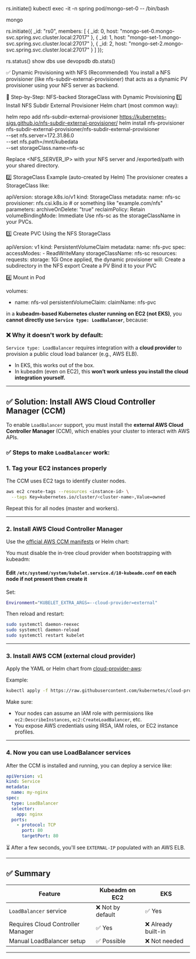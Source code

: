 rs.initiate()
kubectl exec -it -n spring  pod/mongo-set-0  -- /bin/bash

mongo

rs.initiate({
  _id: "rs0",
  members: [
    { _id: 0, host: "mongo-set-0.mongo-svc.spring.svc.cluster.local:27017" },
    { _id: 1, host: "mongo-set-1.mongo-svc.spring.svc.cluster.local:27017" },
    { _id: 2, host: "mongo-set-2.mongo-svc.spring.svc.cluster.local:27017" }
  ]
});

   rs.status()
   show dbs
   use devopsdb
   db.stats()






✅ Dynamic Provisioning with NFS (Recommended)
You install a NFS provisioner (like nfs-subdir-external-provisioner) that acts as a dynamic PV provisioner using your NFS server as backend.

🔧 Step-by-Step: NFS-backed StorageClass with Dynamic Provisioning
1️⃣ Install NFS Subdir External Provisioner
Helm chart (most common way):

helm repo add nfs-subdir-external-provisioner https://kubernetes-sigs.github.io/nfs-subdir-external-provisioner/
helm install nfs-provisioner nfs-subdir-external-provisioner/nfs-subdir-external-provisioner \
  --set nfs.server=172.31.86.0 \
  --set nfs.path=/mnt/kubedata \
  --set storageClass.name=nfs-sc

Replace <NFS_SERVER_IP> with your NFS server and /exported/path with your shared directory.

2️⃣ StorageClass Example (auto-created by Helm)
The provisioner creates a StorageClass like:

apiVersion: storage.k8s.io/v1
kind: StorageClass
metadata:
  name: nfs-sc
provisioner: nfs.csi.k8s.io  # or something like "example.com/nfs"
parameters:
  archiveOnDelete: "true"
reclaimPolicy: Retain
volumeBindingMode: Immediate
Use nfs-sc as the storageClassName in your PVCs.

3️⃣ Create PVC Using the NFS StorageClass

apiVersion: v1
kind: PersistentVolumeClaim
metadata:
  name: nfs-pvc
spec:
  accessModes:
    - ReadWriteMany
  storageClassName: nfs-sc
  resources:
    requests:
      storage: 1Gi
Once applied, the dynamic provisioner will:
Create a subdirectory in the NFS export
Create a PV
Bind it to your PVC

4️⃣ Mount in Pod

volumes:
  - name: nfs-vol
    persistentVolumeClaim:
      claimName: nfs-pvc






 in a **kubeadm-based Kubernetes cluster running on EC2 (not EKS)**, you **cannot directly use `Service type: LoadBalancer`**, because:

### ❌ Why it doesn't work by default:

`Service type: LoadBalancer` requires integration with a **cloud provider** to provision a public cloud load balancer (e.g., AWS ELB).

* In EKS, this works out of the box.
* In kubeadm (even on EC2), this **won’t work unless you install the cloud integration yourself.**

---

## ✅ Solution: Install **AWS Cloud Controller Manager (CCM)**

To enable `LoadBalancer` support, you must install the **external AWS Cloud Controller Manager** (CCM), which enables your cluster to interact with AWS APIs.

### ✅ Steps to make `LoadBalancer` work:

### 1. **Tag your EC2 instances properly**

The CCM uses EC2 tags to identify cluster nodes.

```bash
aws ec2 create-tags --resources <instance-id> \
  --tags Key=kubernetes.io/cluster/<cluster-name>,Value=owned
```

Repeat this for all nodes (master and workers).

---

### 2. **Install AWS Cloud Controller Manager**

Use the [official AWS CCM manifests](https://github.com/kubernetes/cloud-provider-aws) or Helm chart:

You must disable the in-tree cloud provider when bootstrapping with kubeadm:

#### Edit `/etc/systemd/system/kubelet.service.d/10-kubeadm.conf` on each node if not present then create it

Set:

```bash
Environment="KUBELET_EXTRA_ARGS=--cloud-provider=external"
```

Then reload and restart:

```bash
sudo systemctl daemon-reexec
sudo systemctl daemon-reload
sudo systemctl restart kubelet
```

---

### 3. **Install AWS CCM (external cloud provider)**

Apply the YAML or Helm chart from [cloud-provider-aws](https://github.com/kubernetes/cloud-provider-aws):

Example:

```bash
kubectl apply -f https://raw.githubusercontent.com/kubernetes/cloud-provider-aws/<version>/manifests/aws-cloud-controller-manager.yaml
```

Make sure:

* Your nodes can assume an IAM role with permissions like `ec2:DescribeInstances`, `ec2:CreateLoadBalancer`, etc.
* You expose AWS credentials using IRSA, IAM roles, or EC2 instance profiles.

---

### 4. **Now you can use LoadBalancer services**

After the CCM is installed and running, you can deploy a service like:

```yaml
apiVersion: v1
kind: Service
metadata:
  name: my-nginx
spec:
  type: LoadBalancer
  selector:
    app: nginx
  ports:
    - protocol: TCP
      port: 80
      targetPort: 80
```

⏳ After a few seconds, you'll see `EXTERNAL-IP` populated with an AWS ELB.


---

## ✅ Summary

| Feature                           | Kubeadm on EC2   | EKS                |
| --------------------------------- | ---------------- | ------------------ |
| `LoadBalancer` service            | ❌ Not by default | ✅ Yes              |
| Requires Cloud Controller Manager | ✅ Yes            | ❌ Already built-in |
| Manual LoadBalancer setup         | ✅ Possible       | ❌ Not needed       |

---
